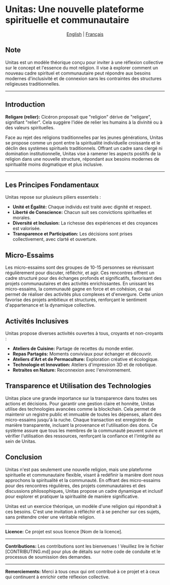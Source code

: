 # Unitas: Une nouvelle plateforme spirituelle et communautaire
<p align="center">
  <a href="README.md">English</a> |
  <a href="README.fr.md">Français</a>


## Note

Unitas est un modèle théorique conçu pour inviter à une réflexion collective sur le concept et l'essence du mot religion. Il vise à explorer comment un nouveau cadre spirituel et communautaire peut répondre aux besoins modernes d'inclusivité et de connexion sans les contraintes des structures religieuses traditionnelles.

---

## Introduction

**Religare (relier):** Cicéron proposait que "religion" dérive de "religare", signifiant "relier". Cela suggère l'idée de relier les humains à la divinité ou à des valeurs spirituelles.

Face au rejet des religions traditionnelles par les jeunes générations, Unitas se propose comme un pont entre la spiritualité individuelle croissante et le déclin des systèmes spirituels traditionnels. Offrant un cadre sans clergé ni domination institutionnelle, Unitas vise à ramener les aspects positifs de la religion dans une nouvelle structure, répondant aux besoins modernes de spiritualité moins dogmatique et plus inclusive.

---

## Les Principes Fondamentaux

Unitas repose sur plusieurs piliers essentiels :
- **Unité et Égalité:** Chaque individu est traité avec dignité et respect.
- **Liberté de Conscience:** Chacun suit ses convictions spirituelles et morales.
- **Diversité et Inclusion:** La richesse des expériences et des croyances est valorisée.
- **Transparence et Participation:** Les décisions sont prises collectivement, avec clarté et ouverture.

## Micro-Essaims

Les micro-essaims sont des groupes de 10-15 personnes se réunissant régulièrement pour discuter, réfléchir, et agir. Ces rencontres offrent un cadre structuré pour des échanges profonds et significatifs, favorisant des projets communautaires et des activités enrichissantes. En unissant les micro-essaims, la communauté gagne en force et en cohésion, ce qui permet de réaliser des activités plus complexes et d'envergure. Cette union favorise des projets ambitieux et structurés, renforçant le sentiment d'appartenance et la dynamique collective.

## Activités Inclusives

Unitas propose diverses activités ouvertes à tous, croyants et non-croyants :
- **Ateliers de Cuisine:** Partage de recettes du monde entier.
- **Repas Partagés:** Moments conviviaux pour échanger et découvrir.
- **Ateliers d'Art et de Permaculture:** Exploration créative et écologique.
- **Technologie et Innovation:** Ateliers d'impression 3D et de robotique.
- **Retraites en Nature:** Reconnexion avec l'environnement.

## Transparence et Utilisation des Technologies

Unitas place une grande importance sur la transparence dans toutes ses actions et décisions. Pour garantir une gestion claire et honnête, Unitas utilise des technologies avancées comme la blockchain. Cela permet de maintenir un registre public et immuable de toutes les dépenses, allant des micro-essaims jusqu'à la ruche. Chaque transaction est enregistrée de manière transparente, incluant la provenance et l'utilisation des dons. Ce système assure que tous les membres de la communauté peuvent suivre et vérifier l'utilisation des ressources, renforçant la confiance et l'intégrité au sein de Unitas.

## Conclusion

Unitas n'est pas seulement une nouvelle religion, mais une plateforme spirituelle et communautaire flexible, visant à redéfinir la manière dont nous approchons la spiritualité et la communauté. En offrant des micro-essaims pour des rencontres régulières, des projets communautaires et des discussions philosophiques, Unitas propose un cadre dynamique et inclusif pour explorer et pratiquer la spiritualité de manière significative.

Unitas est un exercice théorique, un modèle d'une religion qui répondrait à ces besoins. C'est une invitation à réfléchir et à se pencher sur ces sujets, sans prétendre créer une véritable religion.

---


**Licence:**
Ce projet est sous licence [Nom de la licence].

---

**Contributions:**
Les contributions sont les bienvenues ! Veuillez lire le fichier [CONTRIBUTING.md] pour plus de détails sur notre code de conduite et le processus de soumission des demandes.

---


**Remerciements:**
Merci à tous ceux qui ont contribué à ce projet et à ceux qui continuent à enrichir cette réflexion collective.


